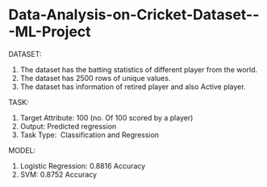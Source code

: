# Data-Analysis-on-Cricket-Dataset---ML-Project

DATASET:
1. The dataset has the batting statistics of different player from the world.
2. The dataset has 2500 rows of unique values.
3. The dataset has information of retired player and also Active player.

TASK:
1. Target Attribute: 100 (no. Of 100 scored by a player)
2. Output: Predicted regression
3. Task Type:  Classification and Regression

MODEL:
1. Logistic Regression: 0.8816 Accuracy 
2. SVM: 0.8752 Accuracy
